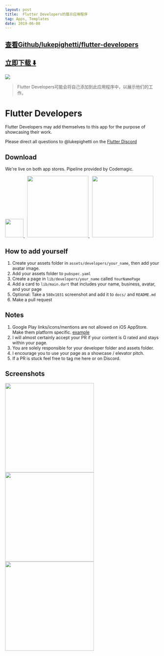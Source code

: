 ```yaml
---
layout: post
title:  Flutter Developers的展示应用程序
tag: Apps, Templates
date: 2019-06-08
---
```


 

## [查看Github/lukepighetti/flutter-developers](http://github.com/lukepighetti/flutter-developers)
## [立即下载 ️⬇️ ](https://codeload.github.com/lukepighetti/flutter-developers/zip/master) 


 
![](https://flutterawesome.com/content/images/2018/12/234324.jpg)
 
>
> Flutter Developers可能会将自己添加到此应用程序中，以展示他们的工作。
>

 
# Flutter Developers

Flutter Developers may add themselves to this app for the purpose of showcasing their work.

Please direct all questions to @lukepighetti on the [Flutter Discord](https://discord.gg/bdseQm2)

## Download

We're live on both app stores. Pipeline provided by Codemagic.

<div align="left">
    <a href="https://itunes.apple.com/us/app/flutter-developers/id1446351924">
      <img src="/docs/app-store-badge.png" height="60px"/>
    </a>
    &nbsp;
    <a href="https://play.google.com/store/apps/details?id=com.fluttercommunity.developers">
      <img src="/docs/google-play-badge.png" width="200px"/>
    </a>
    &nbsp;
    <a href="https://codemagic.io">
      <img src="/docs/codemagic.png" width="200px"/>
    </a>
</div>

## How to add yourself

1. Create your assets folder in `assets/developers/your_name`, then add your avatar image.
2. Add your assets folder to `pubspec.yaml`
3. Create a page in `lib/developers/your_name` called `YourNamePage`
4. Add a card to `lib/main.dart` that includes your name, business, avatar, and your page
5. Optional: Take a `580x1031` screenshot and add it to `docs/` and `README.md`
6. Make a pull request

## Notes

1. Google Play links/icons/mentions are not allowed on iOS AppStore. Make them platform specific. [example](https://github.com/lukepighetti/flutter-developers/blob/master/lib/developers/groovin_chip/groovin_chip.dart#L89-L119)
2. I will almost certainly accept your PR if your content is G rated and stays within your page.
3. You are solely responsible for your developer folder and assets folder.
4. I encourage you to use your page as a showcase / elevator pitch.
5. If a PR is stuck feel free to tag me here or on Discord.

## Screenshots

<div align="left">
    <img src="https://raw.githubusercontent.com/lukepighetti/flutter-developers/master/docs/homepage.jpg" width="290px"/> 
    <img src="https://raw.githubusercontent.com/lukepighetti/flutter-developers/master/docs/luke_pighetti.gif" width="290px"/>
    <img src="https://raw.githubusercontent.com/lukepighetti/flutter-developers/master/docs/devpage2.jpg" width="290px"/>
</div>

